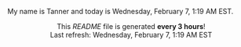 My name is Tanner and today is Wednesday, February 7, 1:19 AM EST.

<p align="center">This <i>README</i> file is generated <b>every 3 hours</b>!</br>Last refresh: Wednesday, February 7, 1:19 AM EST<br /></p>
